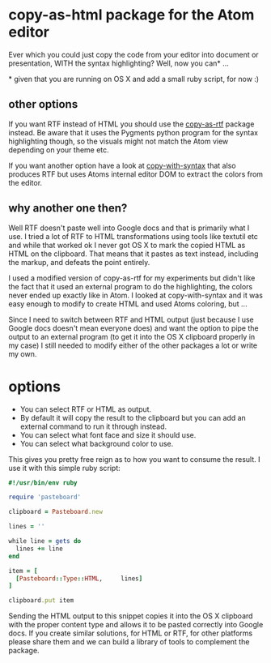 # copy-as-html package for the Atom editor

Ever which you could just copy the code from your editor into document or
presentation, WITH the syntax highlighting? Well, now you can* ...

\* given that you are running on OS X and add a small ruby script, for now :)

## other options

If you want RTF instead of HTML you should use the [copy-as-rtf](https://atom.io/packages/copy-as-rtf) package instead. Be aware that it uses the Pygments python program for the syntax highlighting though, so the visuals might not match the Atom view depending on your theme etc.

If you want another option have a look at [copy-with-syntax](https://atom.io/packages/copy-with-syntax) that also produces RTF but uses Atoms internal editor DOM to extract the colors from the editor.

## why another one then?

Well RTF doesn't paste well into Google docs and that is primarily what I use. I tried a lot of RTF to HTML transformations using tools like textutil etc and while that worked ok I never got OS X to mark the copied HTML as HTML on the clipboard. That means that it pastes as text instead, including the markup, and defeats the point entirely.

I used a modified version of copy-as-rtf for my experiments but didn't like the fact that it used an external program to do the highlighting, the colors never ended up exactly like in Atom. I looked at copy-with-syntax and it was easy enough to modify to create HTML and used Atoms coloring, but ...

Since I need to switch between RTF and HTML output (just because I use Google docs doesn't mean everyone does) and want the option to pipe the output to an external program (to get it into the OS X clipboard properly in my case) I still needed to modify either of the other packages a lot or write my own.

# options

 * You can select RTF or HTML as output.
 * By default it will copy the result to the clipboard but you can add an external command to run it through instead.
 * You can select what font face and size it should use.
 * You can select what background color to use.

This gives you pretty free reign as to how you want to consume the result. I use it with this simple ruby script:

```ruby
#!/usr/bin/env ruby

require 'pasteboard'

clipboard = Pasteboard.new

lines = ''

while line = gets do
  lines += line
end

item = [
  [Pasteboard::Type::HTML,     lines]
]

clipboard.put item
```

Sending the HTML output to this snippet copies it into the OS X clipboard with the proper content type and allows it to be pasted correctly into Google docs. If you create similar solutions, for HTML or RTF, for other platforms please share them and we can build a library of tools to complement the package.
